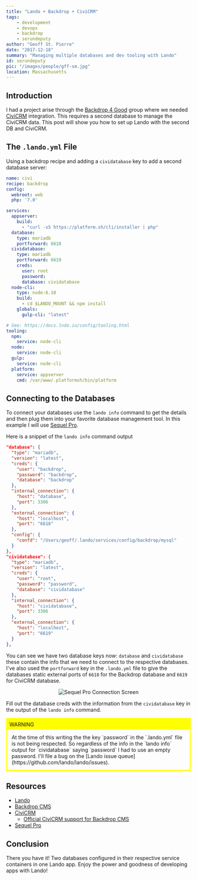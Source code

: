 ```yaml
---
title: "Lando + Backdrop + CiviCRM"
tags:
    - development
    - devops
    - backdrop
    - serundeputy
author: "Geoff St. Pierre"
date: "2017-12-18"
summary: "Managing multiple databases and dev tooling with Lando"
id: serundeputy
pic: "/images/people/gff-sm.jpg"
location: Massachusetts
---
```


Introduction
------------

I had a project arise through the [Backdrop 4 Good](https://backdrop4good.org) group where we needed [CiviCRM](https://civicrm.org/) integration. This requires a second database to manage the CiviCRM data. This post will show you how to set up Lando with the second DB and CiviCRM.

The `.lando.yml` File
---------------------

Using a backdrop recipe and adding a `cividatabase` key to add a second database server:

```yaml
name: civi
recipe: backdrop
config:
  webroot: web
  php: '7.0'

services:
  appserver:
    build:
      - "curl -sS https://platform.sh/cli/installer | php"
  database:
    type: mariadb
    portforward: 6618
  cividatabase:
    type: mariadb
    portforward: 6619
    creds:
      user: root
      password:
      database: cividatabase
  node-cli:
    type: node:6.10
    build:
      - cd $LANDO_MOUNT && npm install
    globals:
      gulp-cli: "latest"

# See: https://docs.lndo.io/config/tooling.html
tooling:
  npm:
    service: node-cli
  node:
    service: node-cli
  gulp:
    service: node-cli
  platform:
    service: appserver
    cmd: /var/www/.platformsh/bin/platform

```

Connecting to the Databases
---------------------------

To connect your databases use the `lando info` command to get the details and then plug them into your favorite database management tool. In this example I will use [Sequel Pro](https://www.sequelpro.com/).

Here is a snippet of the `lando info` command output

```json
"database": {
  "type": "mariadb",
  "version": "latest",
  "creds": {
    "user": "backdrop",
    "password": "backdrop",
    "database": "backdrop"
  },
  "internal_connection": {
    "host": "database",
    "port": 3306
  },
  "external_connection": {
    "host": "localhost",
    "port": "6618"
  },
  "config": {
    "confd": "/Users/geoff/.lando/services/config/backdrop/mysql"
  }
},
"cividatabase": {
  "type": "mariadb",
  "version": "latest",
  "creds": {
    "user": "root",
    "password": "password",
    "database": "cividatabase"
  },
  "internal_connection": {
    "host": "cividatabase",
    "port": 3306
  },
  "external_connection": {
    "host": "localhost",
    "port": "6619"
  }
},
```

You can see we have two database keys now: `database` and `cividatabase` these contain the info that we need to connect to the respective databases. I've also used the `portforward` key in the `.lando.yml` file to give the databases static external ports of `6618` for the Backdrop database and `6619` for CiviCRM database.

<center>
  <img alt="Sequel Pro Connection Screen" src="/images/articles/lando-backdrop-civicrm/sqlpro-creds.jpg" />
</center>

Fill out the database creds with the information from the `cividatabase` key in the output of the `lando info` command.

<div style="border: medium solid yellow;">
  <div style="background-color: yellow; padding: 6px;">
    WARNING
  </div>
  <div style="padding: 12px;">
    At the time of this writing the the key `password` in the `.lando.yml` file is not being respected. So regardless of the info in the `lando info` output for `cividatabase` saying `password` I had to use an empty password. I'll file a bug on the [Lando issue queue](https://github.com/lando/lando/issues).
  </div>
</div>

Resources
---------

* [Lando](https://docs.devwithlando.io)
* [Backdrop CMS](https://backdropcms.org)
* [CiviCRM](https://civicrm.org)
  * [Official CiviCRM support for Backdrop CMS](https://backdropcms.org/news/official-civicrm-support-backdrop-cms)
* [Sequel Pro](https://www.sequelpro.com)

Conclusion
----------

There you have it! Two databases configured in their respective service containers in one Lando app. Enjoy the power and goodness of developing apps with Lando!
